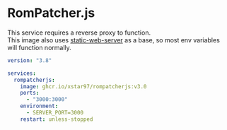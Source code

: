 # RomPatcher.js

This service requires a reverse proxy to function.  
This image also uses [static-web-server](https://static-web-server.net/configuration/environment-variables/) as a base, so most env variables will function normally.

```yaml
version: "3.8"

services:
  rompatcherjs:
    image: ghcr.io/xstar97/rompatcherjs:v3.0
    ports:
      - "3000:3000"
    environment:
      - SERVER_PORT=3000
    restart: unless-stopped
```

